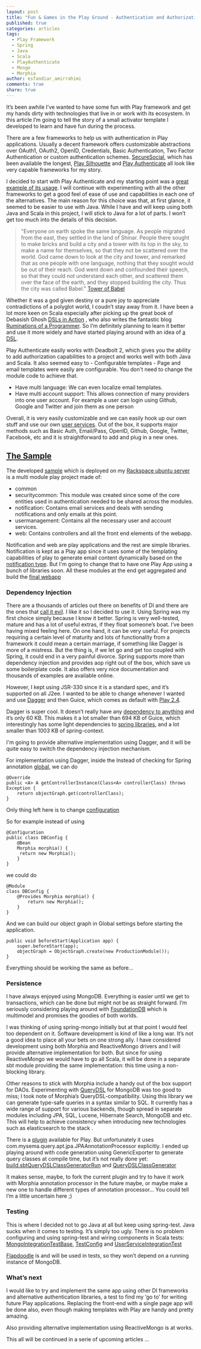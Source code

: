 ```yaml
---
layout: post
title: "Fun & Games in the Play Ground - Authentication and Authorization"
published: true
categories: articles
tags: 
  - Play Framework
  - Spring
  - Java
  - Scala
  - PlayAuthenticate
  - Mongo
  - Morphia
author: esfandiar_amirrahimi
comments: true
share: true
---
```


It’s been awhile I’ve wanted to have some fun with Play framework and get my hands dirty with technologies that live in or work with its ecosystem. In this article I’m going to tell the story of a small activator template I developed to learn and have fun during the process.

There are a few frameworks to help us with authentication in Play applications.  Usually a decent framework offers customizable abstractions over OAuth1, OAuth2, OpenID, Credentials, Basic Authentication, Two Factor Authentication or custom authentication schemes. [SecureSocial](http://securesocial.ws/), which has been available the longest, [Play Silhouette](https://github.com/mohiva/play-silhouette) and [Play Authenticate](http://joscha.github.io/play-authenticate/) all look like very capable frameworks for my story.

I decided to start with Play Authenticate and my starting point was a [great example of its usage](https://github.com/ntenisOT/play-authenticate-mongo). I will continue with experimenting with all the other frameworks to get a good feel of ease of use and capabilities in each one of the alternatives. The main reason for this choice was that, at first glance, it seemed to be easier to use with Java. While I have and will keep using both Java and Scala in this project, I will stick to Java for a lot of parts. I won’t get too much into the details of this decision.

> "Everyone on earth spoke the same language. As people migrated from the east, they settled in the land of Shinar. People there sought to make bricks and build a city and a tower with its top in the sky, to make a name for themselves, so that they not be scattered over the world. God came down to look at the city and tower, and remarked that as one people with one language, nothing that they sought would be out of their reach. God went down and confounded their speech, so that they could not understand each other, and scattered them over the face of the earth, and they stopped building the city. Thus the city was called Babel." [Tower of Babel](http://en.wikipedia.org/wiki/Tower_of_Babel)

Whether it was a god given destiny or a pure joy to appreciate contradictions of a polyglot world, I coudn’t stay away from it. I have been a lot more keen on Scala especially after picking up the great book of Debasish Ghosh [DSLs in Action](http://www.amazon.ca/DSLs-Action-Debasish-Ghosh/dp/1935182455/ref=sr_1_1?ie=UTF8&qid=1431472859&sr=8-1&keywords=dsl+in+action) , who also writes the fantastic blog  [Ruminations of a Programmer](http://debasishg.blogspot.ca/). So I’m definitely planning to learn it better and use it more widely and have started playing around with an idea of [a DSL](https://github.com/esfand-r/appdirect-client-dsl). 

Play Authenticate easily works with Deadbolt 2, which gives you the ability to add authorization capabilities to a project and works well with both Java and Scala. It also seemed easy to - Configurable templates - Page and email templates were easily are configurable. You don't need to change the module code to achieve that. 

- Have multi language: We can even localize email templates.
- Have multi account support: This allows connection of many providers into one user account. For example a user can login using Github, Google and Twitter and join them as one person 

Overall, it is very easily customizable and we can easily hook up our own stuff and use our own [user services](https://github.com/esfand-r/Play2.3-Spring-PlayAuthenticate-deadbolt2-and-mongo-with-morphia/tree/master/modules/usermanagement/src/main/java/com/mycane/usermanagement). Out of the box, it supports major methods such as Basic Auth, Email/Pass, OpenID, Github, Google, Twitter, Facebook, etc and it is straightforward to add and plug in a new ones.

## [The Sample](https://www.typesafe.com/activator/template/Play2.3-Spring-PlayAuthenticate-deadbolt2-and-mongo-with-morphia)
The developed [sample](https://github.com/esfand-r/Play2.3-Spring-PlayAuthenticate-deadbolt2-and-mongo-with-morphia) which is deployed on my [Rackspace ubuntu server](http://www.mycane.io) is a multi module play project made of:

- common
- securitycommon: This module was created since some of the core entities used in authentication needed to be shared across the modules.
- notification: Contains email services and deals with sending notifications and only emails at this point.
- usermanagement: Contains all the necessary user and account services.
- web: Contains controllers and all the front end elements of the webapp.

Notification and web are play applications and the rest are simple libraries. Notification is kept as a Play app since it uses some of the templating capabilities of play to generate email content dynamically based on the [notification type](https://github.com/esfand-r/Play2.3-Spring-PlayAuthenticate-deadbolt2-and-mongo-with-morphia/tree/master/modules/notification/app/com/mycane/notification/template). But I'm going to change that to have one Play App using a bunch of libraries soon. All these modules at the end get aggregated and build the [final webapp](https://github.com/esfand-r/Play2.3-Spring-PlayAuthenticate-deadbolt2-and-mongo-with-morphia/blob/master/build.sbt)

### Dependency Injection
There are a thousands of articles out there on benefits of DI and there are the ones that [call it evil](http://johannesbrodwall.com/2010/11/10/this-dependency-injection-madness-must-end/). I like it so I decided to use it. Using Spring was my first choice simply because I know it better. Spring is very well-tested, mature and has a lot of useful extras, if they float someone’s boat. I’ve been having mixed feeling here. On one hand, it can be very useful. For projects requiring a certain level of maturity and lots of functionality from a framework it could mean a certain marriage, if something like Dagger is more of a mistress.  But the thing is, if we let go and get too coupled with Spring, it could end in a very painful divorce. Spring supports more than dependency injection and provides aop right out of the box, which save us some boilerplate code. It also offers very nice documentation and thousands of examples are available online.

However, I kept using JSR-330 since it is a standard spec, and it’s supported on all J2ee. I wanted to be able to change whenever I wanted and use [Dagger](http://square.github.io/dagger/) and then Guice, which comes as default with [Play 2.4](https://www.playframework.com/documentation/2.4.x/JavaDependencyInjection). 

Dagger is super cool. It doesn’t really have any [dependency to anything](http://search.maven.org/#artifactdetails%7Ccom.squareup%7Cdagger%7C0.9.1%7Cjar) and it’s only 60 KB. This makes it a lot smaller than 694 KB of Guice, which interestingly has some light dependencies to [spring libraries](http://search.maven.org/#artifactdetails%7Ccom.google.inject%7Cguice%7C4.0%7Cjar), and a lot smaller than 1003 KB of spring-context.

I'm going to provide alternative implementation using Dagger, and it will be quite easy to switch the dependency injection mechanism. 

For implementation using Dagger, inside the Instead of checking for Spring annotation [global](https://github.com/esfand-r/Play2.3-Spring-PlayAuthenticate-deadbolt2-and-mongo-with-morphia/blob/master/app/WebGlobal.java), we can do

 	@Override
 	public <A> A getControllerInstance(Class<A> controllerClass) throws Exception {
        return objectGraph.get(controllerClass);
 	}

Only thing left here is to change [configuration](https://github.com/esfand-r/Play2.3-Spring-PlayAuthenticate-deadbolt2-and-mongo-with-morphia/blob/master/modules/usermanagement/src/main/java/com/mycane/usermanagement/DBConfig.java)

So for example instead of using 

	@Configuration
	public class DBConfig {
	  	@Bean
	  	Morphia morphia() {
	     return new Morphia();
	  	}
	}

we could do

	@Module
	class DBConfig {
  		@Provides Morphia morphia() {
    		return new Morphia();
  		}
	}

And we can build our object graph in Global settings before starting the application.

  	public void beforeStart(Application app) {
      	super.beforeStart(app);
      	objectGraph = ObjectGraph.create(new ProductionModule());
  	}

Everything should be working the same as before... 

### Persistence
I have always enjoyed using MongoDB. Everything is easier until we get to transactions, which can be done but might not be as straight forward. I’m seriously considering playing around with [FoundationDB](https://foundationdb.com/) which is multimodel and promises the goodies of both worlds. 

I was thinking of using spring-mongo initially but at that point I would feel too dependent on it. Software development is kind of like a long war. It’s not a good idea to place all your bets on one strong ally. I have considered development using both Morphia and ReactiveMongo drivers and I will provide alternative implementation for both. But since for using ReactiveMongo we would have to go all Scala, it will be done in a separate sbt module providing the same implementation: this time using a non-blocking library. 

Other reasons to stick with Morphia include a handy out of the box support for DAOs. Experimenting with [QueryDSL](http://www.querydsl.com) for MongoDB was too good to miss; I took note of Morphia’s QueryDSL-compatibility. Using this library we can generate type-safe queries in a syntax similar to SQL. It currently has a wide range of support for various backends, though spread in separate modules including JPA, SQL, Lucene, Hibernate Search, MongoDB and etc. This will help to achieve consistency when introducing new technologies such as elasticsearch to the stack .

There is a [plugin](https://github.com/CedricGatay/play-querydsl/blob/master/library/src/main/scala/QueryDSLPlugin.scala) available for Play. But unfortunately it uses com.mysema.query.apt.jpa.JPAAnnotationProcessor explicitly. I ended up playing around with code generation using GenericExporter to generate query classes at compile time, but it’s not really done yet: [build.sbt](https://github.com/esfand-r/Play2.3-Spring-PlayAuthenticate-deadbolt2-and-mongo-with-morphia/blob/master/build.sbt)[QueryDSLClassGeneratorRun](https://github.com/esfand-r/Play2.3-Spring-PlayAuthenticate-deadbolt2-and-mongo-with-morphia/blob/master/project/QueryDSLClassGeneratorRun.scala) and [QueryDSLClassGenerator](https://github.com/esfand-r/Play2.3-Spring-PlayAuthenticate-deadbolt2-and-mongo-with-morphia/blob/master/modules/securitycommon/src/main/java/com/mycane/security/model/QueryDSLClassGenerator.java) 

It makes sense, maybe, to fork the current plugin and try to have it work with Morphia annotation processor in the future maybe, or maybe make a new one to handle different types of annotation processor… You could tell I’m a little uncertain here ;)

### Testing
This is where I decided not to go Java at all but keep using spring-test. Java sucks when it comes to testing. It’s simply too ugly. There is no problem configuring and using spring-test and wiring components in Scala tests: 
[MongoIntegrationTestBase](https://github.com/esfand-r/Play2.3-Spring-PlayAuthenticate-deadbolt2-and-mongo-with-morphia/blob/master/modules/usermanagement/src/test/scala/com/mycane/usermanagement/MongoIntegrationTestBase.scala), [TestConfig](https://github.com/esfand-r/Play2.3-Spring-PlayAuthenticate-deadbolt2-and-mongo-with-morphia/blob/master/modules/usermanagement/src/test/scala/com/mycane/usermanagement/TestConfig.java) and [UserServiceIntegrationTest](https://github.com/esfand-r/Play2.3-Spring-PlayAuthenticate-deadbolt2-and-mongo-with-morphia/blob/master/modules/usermanagement/src/test/scala/com/mycane/usermanagement/service/user/UserServiceIntegrationTest.scala)

[Flapdoodle](https://github.com/flapdoodle-oss/de.flapdoodle.embed.mongo) is and will be used in tests, so they won’t depend on a running instance of MongoDB.


### What’s next
I would like to try and implement the same app using other DI frameworks and alternative authentication libraries, a test to find my ‘go to’ for writing future Play applications. Replacing the front-end with a single page app will be done also, even though making templates with Play are handy and pretty amazing. 

Also providing alternative implementation using ReactiveMongo is at works.

This all will be continued in a serie of upcoming articles ...